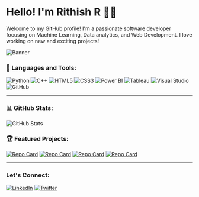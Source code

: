 
<!--
**RITHISH01/RITHISH01** is a ✨ _special_ ✨ repository because its `README.md` (this file) appears on your GitHub profile.

Here are some ideas to get you started:

- 🔭 I’m currently working on ...
- 🌱 I’m currently learning ...
- 👯 I’m looking to collaborate on ...
- 🤔 I’m looking for help with ...
- 💬 Ask me about ...
- 📫 How to reach me: ...
- 😄 Pronouns: ...
- ⚡ Fun fact: ...
-->


# Hello! I'm Rithish R 👨‍💻

Welcome to my GitHub profile! I'm a passionate software developer focusing on Machine Learning, Data analytics, and Web Development. I love working on new and exciting projects!

![Banner](https://myimages.com/banner.png)

### 🚀 Languages and Tools:
![Python](https://img.shields.io/badge/-Python-3776AB?style=flat-square&logo=python&logoColor=white)
![C++](https://img.shields.io/badge/-C++-00599C?style=flat-square&logo=c%2B%2B&logoColor=white)
![HTML5](https://img.shields.io/badge/-HTML5-E34F26?style=flat-square&logo=html5&logoColor=white)
![CSS3](https://img.shields.io/badge/-CSS3-1572B6?style=flat-square&logo=css3&logoColor=white)
![Power BI](https://img.shields.io/badge/-Power%20BI-F2C811?style=flat-square&logo=powerbi&logoColor=black)
![Tableau](https://img.shields.io/badge/-Tableau-E97627?style=flat-square&logo=tableau&logoColor=white)
![Visual Studio](https://img.shields.io/badge/-Visual%20Studio-5C2D91?style=flat-square&logo=visual-studio&logoColor=white)
![GitHub](https://img.shields.io/badge/-GitHub-181717?style=flat-square&logo=github&logoColor=white)

---

### 📊 GitHub Stats:
![GitHub Stats](https://github-readme-stats.vercel.app/api?username=RITHISH01&show_icons=true&theme=radical)

### 🏆 Featured Projects:

[![Repo Card](https://github-readme-stats.vercel.app/api/pin/?username=RITHISH01&repo=Text-to-handwriting)](https://github.com/RITHISH01/WINE-QUALITY-PREDICTION)
[![Repo Card](https://github-readme-stats.vercel.app/api/pin/?username=RITHISH01&repo=amazon)](https://github.com/RITHISH01/amazon)
[![Repo Card](https://github-readme-stats.vercel.app/api/pin/?username=RITHISH01&repo=SDP-crypto-website)](https://github.com/RITHISH01/SDP-crypto-website)
[![Repo Card](https://github-readme-stats.vercel.app/api/pin/?username=RITHISH01&repo=Raspberry-pi-camera-and-audio)](https://github.com/RITHISH01/Raspberry-pi-camera-and-audio)

---

### Let's Connect:
[![LinkedIn](https://img.shields.io/badge/LinkedIn-blue?style=for-the-badge&logo=linkedin)](https://www.linkedin.com/in/rithish-r-0a675723b/)
[![Twitter](https://img.shields.io/badge/Twitter-1DA1F2?style=for-the-badge&logo=twitter)](https://x.com/RITHISH_001)

